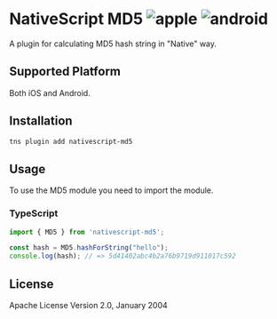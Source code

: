 # NativeScript MD5  ![apple](https://cdn3.iconfinder.com/data/icons/picons-social/57/16-apple-32.png) ![android](https://cdn4.iconfinder.com/data/icons/logos-3/228/android-32.png)

A plugin for calculating MD5 hash string in "Native" way.

## Supported Platform

Both iOS and Android.

## Installation

```bash
tns plugin add nativescript-md5
```

## Usage 

To use the MD5 module you need to import the module.

### TypeScript 	

```typescript
import { MD5 } from 'nativescript-md5';

const hash = MD5.hashForString("hello");
console.log(hash); // => 5d41402abc4b2a76b9719d911017c592
```
    
## License

Apache License Version 2.0, January 2004
